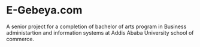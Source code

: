 # E-Gebeya.com
A senior project for a completion of bachelor of arts program in Business administartion and information systems at Addis Ababa University school of commerce.
